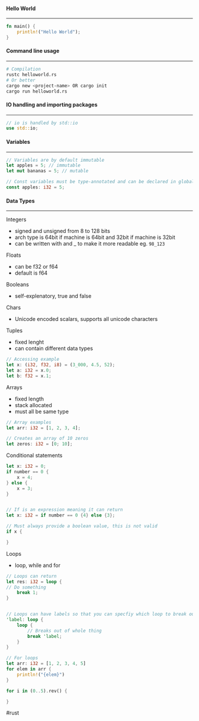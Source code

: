 #### Hello World
----
```rust
fn main() {
	println!("Hello World");
}
```

#### Command line usage
----
```bash
# Compilation
rustc helloworld.rs
# Or better
cargo new <project-name> OR cargo init
cargo run helloworld.rs
```

#### IO handling and importing packages
----
```rust
// io is handled by std::io
use std::io;
```

#### Variables
----
```rust
// Variables are by default immutable
let apples = 5; // immutable
let mut bananas = 5; // mutable

// Const variables must be type-annotated and can be declared in global scope, let cannot
const apples: i32 = 5;

```

#### Data Types
----
Integers
- signed and unsigned from 8 to 128 bits
- arch type is 64bit if machine is 64bit and 32bit if machine is 32bit
- can be written with and _ to make it more readable eg. ```98_123 ```

Floats
- can be f32 or f64
- default is f64

Booleans
- self-explenatory, true and false

Chars
- Unicode encoded scalars, supports all unicode characters

Tuples
- fixed lenght
- can contain different data types
```rust
// Accessing example
let x: (i32, f32, i8) = (3_000, 4.5, 52);
let a: i32 = x.0;
let b: f32 = x.1;
```

Arrays
- fixed length
- stack allocated
- must all be same type
```rust
// Array examples
let arr: i32 = [1, 2, 3, 4];

// Creates an array of 10 zeros
let zeros: i32 = [0; 10];
```

Conditional statements
```rust
let x: i32 = 0;
if number == 0 {
	x = 4;
} else {
	x = 3;
}


// If is an expression meaning it can return
let x: i32 = if number == 0 {4} else {3};

// Must always provide a boolean value, this is not valid
if x {

}
```

Loops
- loop, while and for
```rust
// Loops can return
let res: i32 = loop {
// Do something
	break 1;
}


// Loops can have labels so that you can specfiy which loop to break out of
'label: loop {
	loop {
		// Breaks out of whole thing
		break 'label;
	}
}

// For loops
let arr: i32 = [1, 2, 3, 4, 5]
for elem in arr {
	println!("{elem}")
}

for i in (0..5).rev() {

}
```

#rust